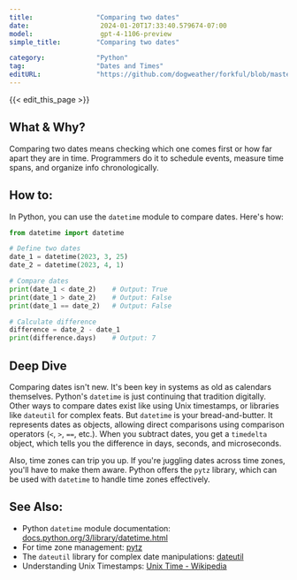 ```yaml
---
title:                "Comparing two dates"
date:                  2024-01-20T17:33:40.579674-07:00
model:                 gpt-4-1106-preview
simple_title:         "Comparing two dates"

category:             "Python"
tag:                  "Dates and Times"
editURL:              "https://github.com/dogweather/forkful/blob/master/content/en/python/comparing-two-dates.md"
---
```


{{< edit_this_page >}}

## What & Why?

Comparing two dates means checking which one comes first or how far apart they are in time. Programmers do it to schedule events, measure time spans, and organize info chronologically.

## How to:

In Python, you can use the `datetime` module to compare dates. Here's how:

```Python
from datetime import datetime

# Define two dates
date_1 = datetime(2023, 3, 25)
date_2 = datetime(2023, 4, 1)

# Compare dates
print(date_1 < date_2)    # Output: True
print(date_1 > date_2)    # Output: False
print(date_1 == date_2)   # Output: False

# Calculate difference
difference = date_2 - date_1
print(difference.days)    # Output: 7
```

## Deep Dive

Comparing dates isn't new. It's been key in systems as old as calendars themselves. Python's `datetime` is just continuing that tradition digitally. Other ways to compare dates exist like using Unix timestamps, or libraries like `dateutil` for complex feats. But `datetime` is your bread-and-butter. It represents dates as objects, allowing direct comparisons using comparison operators (`<`, `>`, `==`, etc.). When you subtract dates, you get a `timedelta` object, which tells you the difference in days, seconds, and microseconds.

Also, time zones can trip you up. If you're juggling dates across time zones, you'll have to make them aware. Python offers the `pytz` library, which can be used with `datetime` to handle time zones effectively.

## See Also:

- Python `datetime` module documentation: [docs.python.org/3/library/datetime.html](https://docs.python.org/3/library/datetime.html)
- For time zone management: [pytz](https://pypi.org/project/pytz/)
- The `dateutil` library for complex date manipulations: [dateutil](https://pypi.org/project/python-dateutil/)
- Understanding Unix Timestamps: [Unix Time - Wikipedia](https://en.wikipedia.org/wiki/Unix_time)
